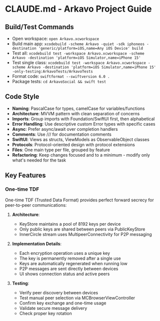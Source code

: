 # CLAUDE.md - Arkavo Project Guide

## Build/Test Commands
- Open workspace: `open Arkavo.xcworkspace`
- Build main app: `xcodebuild -scheme Arkavo -quiet -sdk iphoneos -destination 'generic/platform=iOS,name=Any iOS Device' build`
- Test all: `xcodebuild test -workspace Arkavo.xcworkspace -scheme Arkavo -destination 'platform=iOS Simulator,name=iPhone 15'`
- Test single class: `xcodebuild test -workspace Arkavo.xcworkspace -scheme Arkavo -destination 'platform=iOS Simulator,name=iPhone 15' -only-testing:ArkavoTests/ArkavoTests`
- Format code: `swiftformat --swiftversion 6.0 .`
- Package tests: `cd ArkavoSocial && swift test`

## Code Style
- **Naming**: PascalCase for types, camelCase for variables/functions
- **Architecture**: MVVM pattern with clean separation of concerns
- **Imports**: Group imports with Foundation/SwiftUI first, then alphabetical
- **Error Handling**: Use descriptive custom Error types with specific cases
- **Async**: Prefer async/await over completion handlers
- **Comments**: Use /// for documentation comments
- **SwiftUI**: Views as structs, ViewModels as ObservableObject classes
- **Protocols**: Protocol-oriented design with protocol extensions
- **Files**: One main type per file, grouped by feature
- **Refactoring**: Keep changes focused and to a minimum - modify only what's needed for the task

## Key Features

### One-time TDF
One-time TDF (Trusted Data Format) provides perfect forward secrecy for peer-to-peer communications:

1. **Architecture**:
   - KeyStore maintains a pool of 8192 keys per device
   - Only public keys are shared between peers via PublicKeyStore
   - InnerCircle stream uses MultipeerConnectivity for P2P messaging

2. **Implementation Details**:
   - Each encryption operation uses a unique key
   - The key is permanently removed after a single use
   - Keys are automatically regenerated when running low
   - P2P messages are sent directly between devices
   - UI shows connection status and active peers

3. **Testing**:
   - Verify peer discovery between devices
   - Test manual peer selection via MCBrowserViewController
   - Confirm key exchange and one-time usage
   - Validate secure message delivery
   - Check proper key rotation